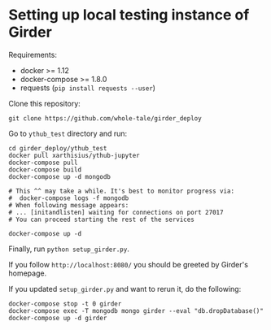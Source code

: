 Setting up local testing instance of Girder
===========================================

Requirements:

 * docker >= 1.12
 * docker-compose >= 1.8.0
 * requests (`pip install requests --user`)

Clone this repository:

```
git clone https://github.com/whole-tale/girder_deploy
```

Go to `ythub_test` directory and run:

```
cd girder_deploy/ythub_test
docker pull xarthisius/ythub-jupyter
docker-compose pull
docker-compose build
docker-compose up -d mongodb

# This ^^ may take a while. It's best to monitor progress via:
#  docker-compose logs -f mongodb
# When following message appears:
# ... [initandlisten] waiting for connections on port 27017
# You can proceed starting the rest of the services

docker-compose up -d
```

Finally, run `python setup_girder.py`.

If you follow `http://localhost:8080/` you should be greeted by Girder's
homepage.

If you updated `setup_girder.py` and want to rerun it, do the following:

```
docker-compose stop -t 0 girder
docker-compose exec -T mongodb mongo girder --eval "db.dropDatabase()"
docker-compose up -d girder
```
